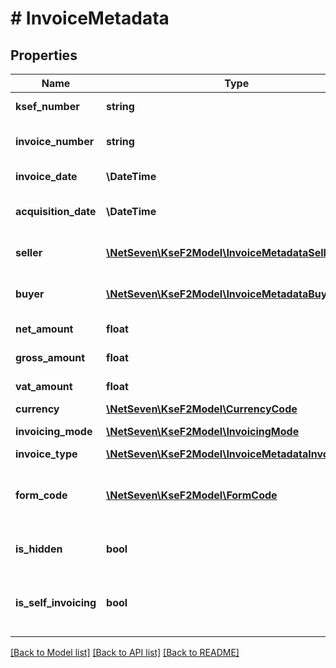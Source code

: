 # # InvoiceMetadata

## Properties

Name | Type | Description | Notes
------------ | ------------- | ------------- | -------------
**ksef_number** | **string** | Numer KSeF faktury. |
**invoice_number** | **string** | Numer faktury nadany przez wystawcę. |
**invoice_date** | **\DateTime** | Data wystawienia faktury. |
**acquisition_date** | **\DateTime** | Data przyjęcia faktury do systemu KSeF. |
**seller** | [**\NetSeven\KseF2Model\InvoiceMetadataSeller**](InvoiceMetadataSeller.md) | Dane identyfikujące sprzedawcę. |
**buyer** | [**\NetSeven\KseF2Model\InvoiceMetadataBuyer**](InvoiceMetadataBuyer.md) | Dane identyfikujące nabywcę. |
**net_amount** | **float** | Łączna kwota netto. |
**gross_amount** | **float** | Łączna kwota brutto. |
**vat_amount** | **float** | Łączna kwota VAT. |
**currency** | [**\NetSeven\KseF2Model\CurrencyCode**](CurrencyCode.md) | Kod waluty. |
**invoicing_mode** | [**\NetSeven\KseF2Model\InvoicingMode**](InvoicingMode.md) | Tryb fakturowania (online/offline). |
**invoice_type** | [**\NetSeven\KseF2Model\InvoiceMetadataInvoiceType**](InvoiceMetadataInvoiceType.md) | Rodzaj faktury. |
**form_code** | [**\NetSeven\KseF2Model\FormCode**](FormCode.md) | Struktura dokumentu faktury.    Obsługiwane schematy:  | SystemCode | SchemaVersion | Value |  | --- | --- | --- |  | FA (2) | 1-0E | FA |  | FA (3) | 1-0E | FA | |
**is_hidden** | **bool** | Czy faktura została oznaczona jako ukryta. |
**is_self_invoicing** | **bool** | Czy faktura została wystawiona w trybie samofakturowania. |

[[Back to Model list]](../../README.md#models) [[Back to API list]](../../README.md#endpoints) [[Back to README]](../../README.md)
